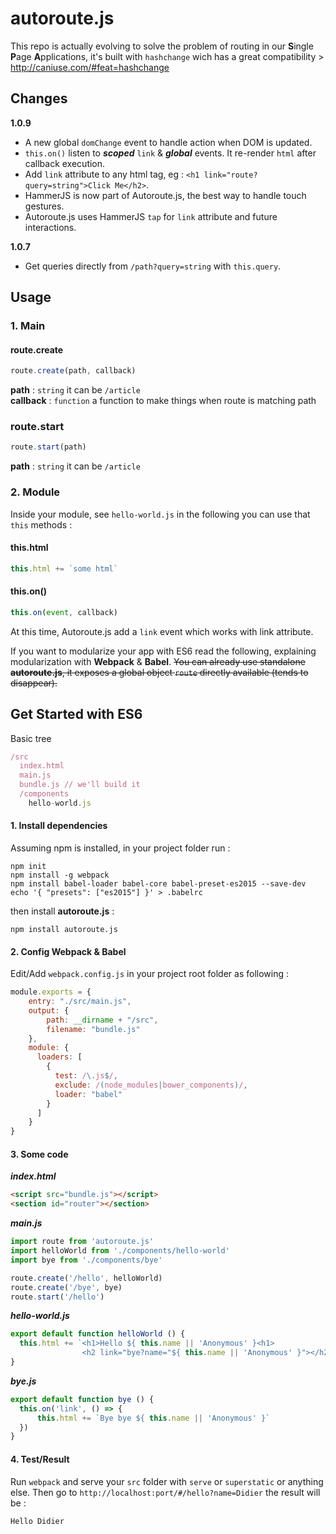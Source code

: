 # autoroute.js

This repo is actually evolving to solve the problem of routing in our **S**ingle **P**age **A**pplications, it's built with `hashchange` wich has a great compatibility > http://caniuse.com/#feat=hashchange  

## Changes

**1.0.9**

- A new global `domChange` event to handle action when DOM is updated.
- `this.on()` listen to ***scoped*** `link` & ***global*** events. It re-render `html` after callback execution.
- Add `link` attribute to any html tag, eg : `<h1 link="route?query=string">Click Me</h2>`.
- HammerJS is now part of Autoroute.js, the best way to handle touch gestures.
- Autoroute.js uses HammerJS `tap` for `link` attribute and future interactions.

**1.0.7**

- Get queries directly from `/path?query=string` with `this.query`.

## Usage

### 1. Main
#### route.create
```javascript
route.create(path, callback)
```
**path** : `string` it can be `/article`  
**callback** : `function` a function to make things when route is matching path

### route.start
```javascript
route.start(path)
```
**path** : `string` it can be `/article`  

### 2. Module

Inside your module, see `hello-world.js` in the following you can use that `this` methods :

#### this.html
```javascript
this.html += `some html`
```

#### this.on()
```javascript
this.on(event, callback)
```

At this time, Autoroute.js add a `link` event which works with link attribute.  

If you want to modularize your app with ES6 read the following, explaining modularization with **Webpack** & **Babel**. ~~You can already use standalone **autoroute.js**, it exposes a global object `route` directly available (tends to disappear).~~

## Get Started with ES6

Basic tree
```javascript
/src
  index.html
  main.js
  bundle.js // we'll build it
  /components
    hello-world.js
```
#### 1. Install dependencies

Assuming npm is installed, in your project folder run :
```
npm init
npm install -g webpack
npm install babel-loader babel-core babel-preset-es2015 --save-dev
echo '{ "presets": ["es2015"] }' > .babelrc
```

then install **autoroute.js** :

```
npm install autoroute.js
```

#### 2. Config Webpack & Babel
Edit/Add `webpack.config.js` in your project root folder as following :

```javascript
module.exports = {
    entry: "./src/main.js",
    output: {
        path: __dirname + "/src",
        filename: "bundle.js"
    },
    module: {
      loaders: [
        {
          test: /\.js$/,
          exclude: /(node_modules|bower_components)/,
          loader: "babel"
        }
      ]
    }
}
```

#### 3. Some code

***index.html***
```html
<script src="bundle.js"></script>
<section id="router"></section>
```

***main.js***
```javascript
import route from 'autoroute.js'
import helloWorld from './components/hello-world'
import bye from './components/bye'

route.create('/hello', helloWorld)
route.create('/bye', bye)
route.start('/hello')
```

***hello-world.js***
```javascript
export default function helloWorld () {
  this.html += `<h1>Hello ${ this.name || 'Anonymous' }<h1>
                <h2 link="bye?name="${ this.name || 'Anonymous' }"></h2>`
}
```

***bye.js***
```javascript
export default function bye () {
  this.on('link', () => {
      this.html += `Bye bye ${ this.name || 'Anonymous' }`
  })
}
```

#### 4. Test/Result 

Run `webpack` and serve your `src` folder with `serve` or `superstatic` or anything else. Then go to `http://localhost:port/#/hello?name=Didier` the result will be :

```
Hello Didier
```
